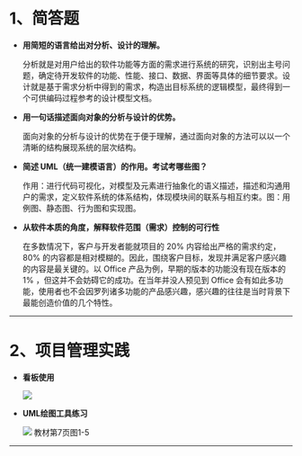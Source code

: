 # 1、简答题

* **用简短的语言给出对分析、设计的理解。**

  分析就是对用户给出的软件功能等方面的需求进行系统的研究，识别出主号问题，确定待开发软件的功能、性能、接口、数据、界面等具体的细节要求。设计就是基于需求分析中得到的需求，构造出目标系统的逻辑模型，最终得到一个可供编码过程参考的设计模型文档。

* **用一句话描述面向对象的分析与设计的优势。**

  面向对象的分析与设计的优势在于便于理解，通过面向对象的方法可以以一个清晰的结构展现系统的层次结构。

* **简述 UML（统一建模语言）的作用。考试考哪些图？**

  作用：进行代码可视化，对模型及元素进行抽象化的语义描述，描述和沟通用户的需求，定义软件系统的体系结构，体现模块间的联系与相互约束。图：用例图、静态图、行为图和实现图。

* **从软件本质的角度，解释软件范围（需求）控制的可行性**

  在多数情况下，客户与开发者能就项目的 20% 内容给出严格的需求约定，80% 的内容都是相对模糊的。因此，围绕客户目标，发现并满足客户感兴趣的内容是最关键的。以 Office 产品为例，早期的版本的功能没有现在版本的 1% ，但这并不会妨碍它的成功。在当年并没人预见到 Office 会有如此多功能，使用者也不会因罗列诸多功能的产品感兴趣，感兴趣的往往是当时背景下最能创造价值的几个特性。

---

# 2、项目管理实践

* **看板使用**

  ![](https://github.com/linzhk5/Software-System-Analysis-and-Design/blob/master/hw2/%E6%8D%95%E8%8E%B7.PNG)

* **UML绘图工具练习**

  ![](https://github.com/linzhk5/Software-System-Analysis-and-Design/blob/master/hw2/uml.png)
  教材第7页图1-5

---

